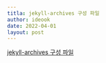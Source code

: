 ```yaml
---
titla: jekyll-archives 구성 파일
author: ideook
date: 2022-04-01
layout: post
---
```


[jekyll-archives 구성 파일](http://www.jongminjang.com/jekyll/2018/08/22/jekyll-archives.html)